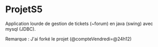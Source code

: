 # ProjetS5

Application lourde de gestion de tickets (~forum) en java (swing) avec mysql (JDBC).

Remarque : J'ai forké le projet (@compteVendredi=@24h12)
